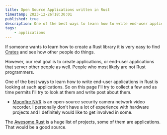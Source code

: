 ```yaml
---
title: Open Source Applications written in Rust
timestamp: 2023-12-26T18:30:01
published: true
description: One of the best ways to learn how to write end-user applications in Rust is looking at such applications.
tags:
    - applications
---
```


If someone wants to learn how to create a Rust library it is very easy to find [Crates](https://crates.io/) and see how other people do things.

However, our real goal is to create applications, or end-user applications that server other people as well. People who most likely are not Rust programmers.

One of the best ways to learn how to write end-user applications in Rust is looking at such applications. So on this page I'll try to collect a few
and as time permits I'll try to look at them and write post about them.


* [Moonfire NVR](https://github.com/scottlamb/moonfire-nvr) is an open-source security camera network video recorder. I personally don't have a lot of experience with hardware projects and I definitely would like to get involved in some.


The [Awesome Rust](https://github.com/rust-unofficial/awesome-rust) is a huge list of projects, some of them are applications. That would be a good source.
